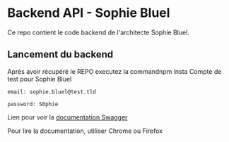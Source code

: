 # Backend API - Sophie Bluel

Ce repo contient le code backend de l'architecte Sophie Bluel. 

## Lancement du backend

Après avoir récupéré le REPO executez la commandnpm insta
Compte de test pour Sophie Bluel

```
email: sophie.bluel@test.tld

password: S0phie 
```
Lien pour voir la
[documentation Swagger](http://localhost:5678/api-docs/)

Pour lire la documentation, utiliser Chrome ou Firefox

